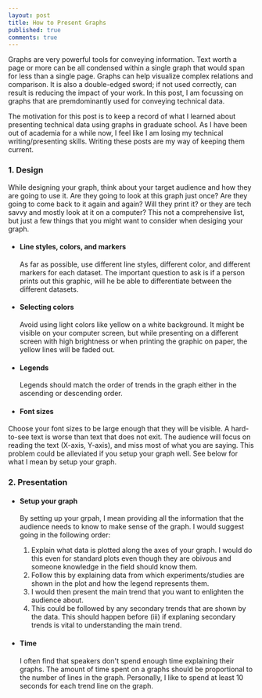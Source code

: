```yaml
---
layout: post
title: How to Present Graphs
published: true
comments: true
---
```

Graphs are very powerful tools for conveying information. Text worth a page or more can be all condensed within a single graph that would span for less than a single page. Graphs can help visualize complex relations and comparison. It is also a double-edged sword; if not used correctly, can result is reducing the impact of your work. In this post, I am focussing on graphs that are premdominantly used for conveying technical data. 

The motivation for this post is to keep a record of what I learned about presenting technical data using graphs in graduate school. As I have been out of academia for a while now, I feel like I am losing my technical writing/presenting skills. Writing these posts are my way of keeping them current. 

### 1. Design
While designing your graph, think about your target audience and how they are going to use it. Are they going to look at this graph just once? Are they going to come back to it again and again? Will they print it? or they are tech savvy and mostly look at it on a computer? This not a comprehensive list, but just a few things that you might want to consider when desiging your graph. 

- #### Line styles, colors, and markers
    As far as possible, use different line styles, different color, and different markers for each dataset. The important question to ask is if a person prints out this graphic, will he be able to differentiate between the different datasets.  

- #### Selecting colors
    Avoid using light colors like yellow on a white background. It might be visible on your computer screen, but while presenting on a different screen with high brightness or when printing the graphic on paper, the yellow lines will be faded out.

- #### Legends
    Legends should match the order of trends in the graph either in the ascending or descending order. 

- #### Font sizes
Choose your font sizes to be large enough that they will be visible. A hard-to-see text is worse than text that does not exit. The audience will focus on reading the text (X-axis, Y-axis), and miss most of what you are saying. This problem could be alleviated if you setup your graph well. See below for what I mean by setup your graph. 


### 2. Presentation
- #### Setup your graph
    By setting up your grpah, I mean providing all the information that the audience needs to know to make sense of the graph. I would suggest going in the following order: 
    1. Explain what data is plotted along the axes of your graph. I would do this even for standard plots even though they are obivous and someone knowledge in the field should know them. 
    2. Follow this by explaining data from which experiments/studies are shown in the plot and how the legend represents them. 
    3. I would then present the main trend that you want to enlighten the audience about. 
    4. This could be followed by any secondary trends that are shown by the data. This should happen before (iii) if explaning secondary trends is vital to understanding the main trend. 

- #### Time 
    I often find that speakers don't spend enough time explaining their graphs. The amount of time spent on a graphs should be proportional to the number of lines in the graph. Personally, I like to spend at least 10 seconds for each trend line on the graph. 

